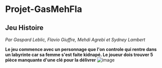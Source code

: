 # Projet-GasMehFla
## Jeu Histoire
*Par Gaspard Leblic, Flavio Giuffre, Mehdi Agrebi et Sydney Lambert*

**Le jeu commence avec un personnage que l'on controle qui rentre dans un labyrinte car sa femme s'est faite kidnapé. Le joueur dois trouver 5 pièce manquante d'une clé pour la délivrer**
![image](https://github.com/user-attachments/assets/db14b2ed-3c22-42ac-a22b-5d66c723efd7)

